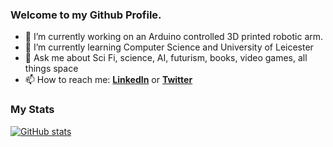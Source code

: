 ### Welcome to my Github Profile.


- 🔭 I’m currently working on an Arduino controlled 3D printed robotic arm.
- 🌱 I’m currently learning Computer Science and University of Leicester
- 💬 Ask me about Sci Fi, science, AI, futurism, books, video games, all things space
- 📫 How to reach me: **[LinkedIn](https://linkedin.com/in/markturos)** or **[Twitter](https://twitter.com/markturos)**

### My Stats
[![GitHub stats](https://github-readme-stats-sigma-five.vercel.app/api?username=mturos19&show_icons=true&count_private=true)](https://github.com/anuraghazra/github-readme-stats)
